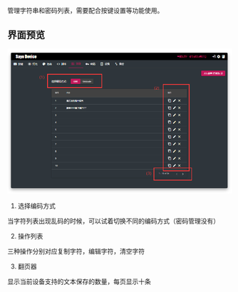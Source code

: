 管理字符串和密码列表，需要配合按键设置等功能使用。

## 界面预览

![界面预览](./images/string1.png)

1. 选择编码方式

当字符列表出现乱码的时候，可以试着切换不同的编码方式（密码管理没有）

2. 操作列表

三种操作分别对应复制字符，编辑字符，清空字符

3. 翻页器

显示当前设备支持的文本保存的数量，每页显示十条